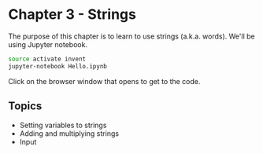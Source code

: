 # Chapter 3 - Strings
The purpose of this chapter is to learn to use strings (a.k.a. words). We'll be using Jupyter notebook.
```sh
source activate invent
jupyter-notebook Hello.ipynb
```

Click on the browser window that opens to get to the code.

## Topics
* Setting variables to strings
* Adding and multiplying strings
* Input
